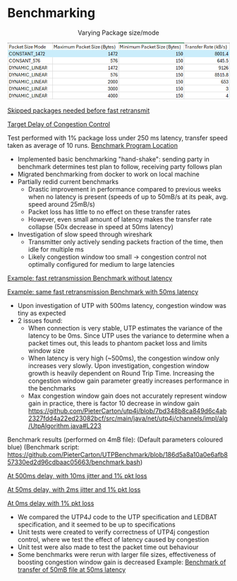 # Benchmarking
<div style="text-align: center;">
    <p>Varying Package size/mode</p>
    <img src="images/bm1.png" alt="Varying Package size/mode">
</div>

[Skipped packages needed before fast retransmit](images/bm2.png)

[Target Delay of Congestion Control](images/bm3.png)

Test performed with 1% package loss under 250 ms latency, transfer speed taken as average of 10 runs.
[Benchmark Program Location](src/main/java/net/utp4j/examples/configtest/ConfigTestWrite.java)


- Implemented basic benchmarking "hand-shake": sending party in benchmark determines test plan to follow, receiving party follows plan
- Migrated benchmarking from docker to work on local machine
- Partially redid current benchmarks
  - Drastic improvement in performance compared to previous weeks when no latency is present (speeds of up to 50mB/s at its peak, avg. speed around 25mB/s)
  - Packet loss has little to no effect on these transfer rates
  - However, even small amount of latency makes the transfer rate collapse (50x decrease in speed at 50ms latency)
- Investigation of slow speed through wireshark
  - Transmitter only actively sending packets fraction of the time, then idle for multiple ms
  - Likely congestion window too small -> congestion control not optimally configured for medium to large latencies

[Example: fast retransmission Benchmark without latency](images/bm4.png)

[Example: same fast retransmission Benchmark with 50ms latency](images/bm5.png)



- Upon investigation of UTP with 500ms latency, congestion window was tiny as expected
- 2 issues found:
  - When connection is very stable, UTP estimates the variance of the latency to be 0ms. Since UTP uses the variance to determine when a packet times out, this leads to phantom packet loss and limits window size
  - When latency is very high (~500ms), the congestion window only increases very slowly. Upon investigation, congestion window growth is heavily dependent on Round Trip Time. Increasing the congestion window gain parameter greatly increases performance in the benchmarks
  - Max congestion window gain does not accurately represent window gain in practice, there is factor 10 decrease in window gain https://github.com/PieterCarton/utp4j/blob/7bd348b8ca849d6c4ab2327fdd4a22ed23082bcf/src/main/java/net/utp4j/channels/impl/alg/UtpAlgorithm.java#L223
 
 
Benchmark results (performed on 4mB file):
(Default parameters coloured blue)
(Benchmark script: https://github.com/PieterCarton/UTPBenchmark/blob/186d5a8a10a0e6afb857330ed2d96cdbaac05663/benchmark.bash)

[At 500ms delay, with 10ms jitter and 1% pkt loss](images/bm6.png)

[At 50ms delay, with 2ms jitter and 1% pkt loss](images/bm7.png)

[At 0ms delay with 1% pkt loss](images/bm8.png)


- We compared the UTP4J code to the UTP specification and LEDBAT specification, and it seemed to be up to specifications
- Unit tests were created to verify correctness of UTP4j congestion control, where we test the effect of latency caused by congestion
- Unit test were also made to test the packet time out behaviour
- Some benchmarks were rerun with larger file sizes, effectiveness of boosting congestion window gain is decreased
Example:
[Benchmark of transfer of 50mB file at 50ms latency](images/bm9.png)